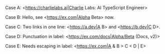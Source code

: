 Case A: <https://charlielabs.ai|Charlie Labs: AI TypeScript Engineer>

Case B: Hello, see <https://ex.com|Alpha Beta> now.

Case C: Two links in one line: <https://a.dev|A B> and <https://b.dev|C D>.

Case D: Punctuation in label: <https://ex.com/docs|Alpha/Beta (Docs, v2)>

Case E: Needs escaping in label: <https://ex.com|A & B > C < D | E>
